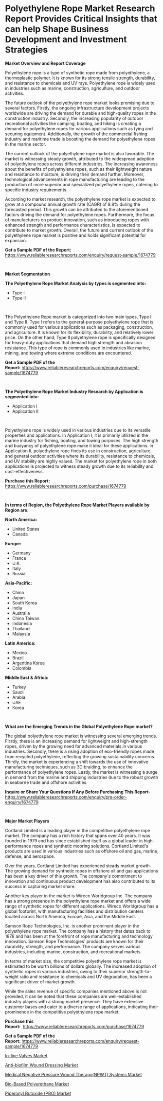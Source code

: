 <p><h1>Polyethylene Rope Market Research Report Provides Critical Insights that can help Shape Business Development and Investment Strategies</h1></p><p><strong>Market Overview and Report Coverage</strong></p>
<p><p>Polyethylene rope is a type of synthetic rope made from polyethylene, a thermoplastic polymer. It is known for its strong tensile strength, durability, and resistance to chemicals and UV rays. Polyethylene rope is widely used in industries such as marine, construction, agriculture, and outdoor activities.</p><p>The future outlook of the polyethylene rope market looks promising due to several factors. Firstly, the ongoing infrastructure development projects worldwide are driving the demand for durable and high-quality ropes in the construction industry. Secondly, the increasing popularity of outdoor recreational activities like camping, boating, and hiking is creating a demand for polyethylene ropes for various applications such as tying and securing equipment. Additionally, the growth of the commercial fishing industry and maritime trade is boosting the demand for polyethylene ropes in the marine sector.</p><p>The current outlook of the polyethylene rope market is also favorable. The market is witnessing steady growth, attributed to the widespread adoption of polyethylene ropes across different industries. The increasing awareness about the benefits of polyethylene ropes, such as their lightweight nature and resistance to moisture, is driving their demand further. Moreover, technological advancements in rope manufacturing are leading to the production of more superior and specialized polyethylene ropes, catering to specific industry requirements.</p><p>According to market research, the polyethylene rope market is expected to grow at a compound annual growth rate (CAGR) of 8.8% during the forecasted period. This growth can be attributed to the aforementioned factors driving the demand for polyethylene ropes. Furthermore, the focus of manufacturers on product innovation, such as introducing ropes with enhanced strength and performance characteristics, is expected to contribute to market growth. Overall, the future and current outlook of the polyethylene rope market is positive and holds significant potential for expansion.</p></p>
<p><strong>Get a Sample PDF of the Report:</strong> <a href="https://www.reliableresearchreports.com/enquiry/request-sample/1674779">https://www.reliableresearchreports.com/enquiry/request-sample/1674779</a></p>
<p>&nbsp;</p>
<p><strong>Market Segmentation</strong></p>
<p><strong>The Polyethylene Rope Market Analysis by types is segmented into:</strong></p>
<p><ul><li>Type I</li><li>Type II</li></ul></p>
<p>&nbsp;</p>
<p><p>The Polyethylene Rope market is categorized into two main types, Type I and Type II. Type I refers to the general-purpose polyethylene rope that is commonly used for various applications such as packaging, construction, and agriculture. It is known for its flexibility, durability, and relatively lower price. On the other hand, Type II polyethylene rope is specifically designed for heavy-duty applications that demand high strength and abrasion resistance. This type of rope is commonly used in industries like marine, mining, and towing where extreme conditions are encountered.</p></p>
<p><strong>Get a Sample PDF of the Report:</strong>&nbsp;<a href="https://www.reliableresearchreports.com/enquiry/request-sample/1674779">https://www.reliableresearchreports.com/enquiry/request-sample/1674779</a></p>
<p>&nbsp;</p>
<p><strong>The Polyethylene Rope Market Industry Research by Application is segmented into:</strong></p>
<p><ul><li>Application I</li><li>Application II</li></ul></p>
<p>&nbsp;</p>
<p><p>Polyethylene rope is widely used in various industries due to its versatile properties and applications. In Application I, it is primarily utilized in the marine industry for fishing, boating, and towing purposes. The high strength and buoyancy of polyethylene rope make it ideal for these applications. In Application II, polyethylene rope finds its use in construction, agriculture, and general outdoor activities where its durability, resistance to chemicals, and UV stability are highly valued. The market for polyethylene rope in both applications is projected to witness steady growth due to its reliability and cost-effectiveness.</p></p>
<p><strong>Purchase this Report:</strong>&nbsp; <a href="https://www.reliableresearchreports.com/purchase/1674779">https://www.reliableresearchreports.com/purchase/1674779</a></p>
<p>&nbsp;</p>
<p><strong>In terms of Region, the Polyethylene Rope Market Players available by Region are:</strong></p>
<p>
    <p> <strong> North America: </strong>
        <ul>
            <li>United States</li>
            <li>Canada</li>
        </ul>
        </p> 
    <p> <strong> Europe: </strong>
        <ul>
            <li>Germany</li>
            <li>France</li>
            <li>U.K.</li>
            <li>Italy</li>
            <li>Russia</li>
        </ul>
        </p> 
    <p> <strong> Asia-Pacific: </strong>
        <ul>
            <li>China</li>
            <li>Japan</li>
            <li>South Korea</li>
            <li>India</li>
            <li>Australia</li>
            <li>China Taiwan</li>
            <li>Indonesia</li>
            <li>Thailand</li>
            <li>Malaysia</li>
        </ul>
        </p> 
    <p> <strong> Latin America: </strong>
        <ul>
            <li>Mexico</li>
            <li>Brazil</li>
            <li>Argentina Korea</li>
            <li>Colombia</li>
        </ul>
        </p> 
    <p> <strong> Middle East & Africa: </strong>
        <ul>
            <li>Turkey</li>
            <li>Saudi</li>
            <li>Arabia</li>
            <li>UAE</li>
            <li>Korea</li>
        </ul>
    </p>
    </p>
<p>&nbsp;</p>
<p><strong>What are the Emerging Trends in the Global Polyethylene Rope market?</strong></p>
<p><p>The global polyethylene rope market is witnessing several emerging trends. Firstly, there is an increasing demand for lightweight and high-strength ropes, driven by the growing need for advanced materials in various industries. Secondly, there is a rising adoption of eco-friendly ropes made from recycled polyethylene, reflecting the growing sustainability concerns. Thirdly, the market is experiencing a shift towards the use of innovative manufacturing techniques, such as 3D braiding, to enhance the performance of polyethylene ropes. Lastly, the market is witnessing a surge in demand from the marine and shipping industries due to the robust growth in seaborne trade and offshore activities.</p></p>
<p><strong>Inquire or Share Your Questions If Any Before Purchasing This Report</strong>- <a href="https://www.reliableresearchreports.com/enquiry/pre-order-enquiry/1674779">https://www.reliableresearchreports.com/enquiry/pre-order-enquiry/1674779</a></p>
<p>&nbsp;</p>
<p><strong>Major Market Players</strong></p>
<p><p>Cortland Limited is a leading player in the competitive polyethylene rope market. The company has a rich history that spans over 40 years. It was founded in 1979 and has since established itself as a global leader in high-performance ropes and synthetic mooring solutions. Cortland Limited's products are used in various industries such as offshore oil and gas, marine, defense, and aerospace.</p><p>Over the years, Cortland Limited has experienced steady market growth. The growing demand for synthetic ropes in offshore oil and gas applications has been a key driver of this growth. The company's commitment to innovation and continuous product development has also contributed to its success in capturing market share.</p><p>Another key player in the market is Wireco Worldgroup Inc. The company has a strong presence in the polyethylene rope market and offers a wide range of synthetic ropes for different applications. Wireco Worldgroup has a global footprint, with manufacturing facilities and distribution centers located across North America, Europe, Asia, and the Middle East.</p><p>Samson Rope Technologies, Inc. is another prominent player in the polyethylene rope market. The company has a history that dates back to 1878 and has been at the forefront of rope manufacturing and technology innovation. Samson Rope Technologies' products are known for their durability, strength, and performance. The company serves various industries, including marine, construction, and recreational markets.</p><p>In terms of market size, the competitive polyethylene rope market is estimated to be worth billions of dollars globally. The increased adoption of synthetic ropes in various industries, owing to their superior strength-to-weight ratio and resistance to chemicals and UV degradation, has been a significant driver of market growth.</p><p>While the sales revenue of specific companies mentioned above is not provided, it can be noted that these companies are well-established industry players with a strong market presence. They have extensive customer bases and cater to a diverse range of applications, indicating their prominence in the competitive polyethylene rope market.</p></p>
<p><strong>Purchase this Report:</strong>&nbsp;&nbsp;<a href="https://www.reliableresearchreports.com/purchase/1674779">https://www.reliableresearchreports.com/purchase/1674779</a></p>
<p></p>
<p><strong>Get a Sample PDF of the Report:</strong>&nbsp;<a href="https://www.reliableresearchreports.com/enquiry/request-sample/1674779">https://www.reliableresearchreports.com/enquiry/request-sample/1674779</a></p>
<p><p><a href="https://www.linkedin.com/pulse/decoding-in-line-valves-market-deep-dive-latest-trends/">In-line Valves Market</a></p><p><a href="https://www.linkedin.com/pulse/anti-biofilm-wound-dressing-market-research-report-provides/">Anti-biofilm Wound Dressing Market</a></p><p><a href="https://www.linkedin.com/pulse/medical-negative-pressure-wound-therapynpwt-systems-market/">Medical Negative Pressure Wound Therapy(NPWT) Systems Market</a></p><p><a href="https://medium.com/@marlonblick/bio-based-polyurethane-market-size-cagr-trends-2024-2030-0f4ab8925573">Bio-Based Polyurethane Market</a></p><p><a href="https://medium.com/@aliciahaley1989/piperonyl-butoxide-pbo-market-size-market-outlook-and-market-forecast-2023-to-2030-3cccecc2abb4">Piperonyl Butoxide (PBO) Market</a></p></p>